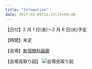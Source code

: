 ```yaml
---
title: "Infomation"
date: 2017-03-09T13:19:25+08:00
---
```


<!-- ### 基本情報 -->

<!-- ここにコンテンツを追加 **ここにコンテンツを追加** [ここにコンテンツを追加](https://gohugo.io) -->

【日付】2 月 1 日(金)〜2 月 6 日(水)予定

【時間】未定

【会場】[新宿眼科画廊](https://www.gankagarou.com/)

【会場見取り図】
![会場見取り図](/img/map.png)
